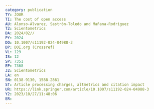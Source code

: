 ```yaml
---
category: publication
TY: JOUR
TI: The cost of open access
AU: Alonso-Álvarez, Sastrón-Toledo and Mañana-Rodriguez 
T2: Scientometrics
DA: 2024/02//
PY: 2024
DO: 10.1007/s11192-024-04988-3
DP: DOI.org (Crossref)
VL: 129
IS: 12
SP: 7351
EP: 7368
J2: Scientometrics
LA: en
SN: 0138-9130, 1588-2861
ST: Article processing charges, altmetrics and citation impact
UR: https://link.springer.com/article/10.1007/s11192-024-04988-3
Y2: 2023/10/27/11:48:06
ER: 
---
```

